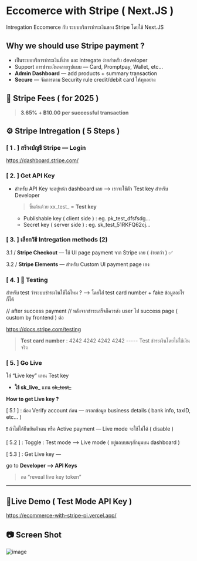 # Eccomerce with Stripe ( Next.JS )
  Intregation Eccomerce กับ ระบบบริการชำระเงินของ Stripe โดยใช้ Next.JS

## Why we should use Stripe payment  ?

- เป็นระบบบริการชำระเงินที่ง่าย และ intregate ง่ายสำหรับ developer
- Support การชำระเงินหลายรูปแบบ — Card, Promptpay, Wallet, etc…
- **Admin Dashboard** — add products  + summary transaction
- **Secure** — จัดการตาม Security rule credit/debit card ให้ทุกอย่าง



## 💸 Stripe Fees ( for 2025 )

> **3.65% + ฿10.00  per successful transaction**


## ⚙️ Stripe Intregation ( 5 Steps )

### [ 1 . ] สร้างบัญชี Stripe — Login

 https://dashboard.stripe.com/

### [ 2. ] Get API Key

- สำหรับ API Key จะอยู่หน้า dashboard เลย —> เราจะใช้ตัว Test key สำหรับ Developer
  > ขึ้นต้นด้วย xx_test_ = **Test key**
  
    - Publishable key ( client side )  : eg. pk_test_dfsfsdg…
    - Secret key  ( server side ) :  eg. sk_test_51RKFQ62cj…
    
### [ 3. ] เลือกวิธี Intregation methods (2)

  3.1 /  **Stripe Checkout**  — ใช้ UI page payment จาก Stripe เลย ( ง่ายกว่า ) ✅
  
  3.2 /  **Stripe Elements** — สำหรับ Custom UI payment page เอง 

### [ 4. ] 🧪 Testing

  สำหรับ test ว่าระบบชำระเงินใช้ได้ไหม ? —>  โดยใส่ test card number  + fake ข้อมูลอะไรก็ได้ 

// after success payment // 
หลังจากชำระเสร็จก็ควรส่ง user ไป success page ( custom by frontend ) ต่อ

 https://docs.stripe.com/testing

> **Test card number** : 4242 4242 4242 4242 ----- Test ชำระเงินโดยไม่ใช้เงินจริง

### [ 5. ]  Go Live
  ใส่ “Live key” แทน Test key

- **ใช้ sk_live_**  แทน ~~sk_test_~~

 **How to get Live key ?**

   [ 5.1 ] : ต้อง Verify account ก่อน — กรอกข้อมูล business details ( bank info, taxID, etc… )       

<aside>
  
❗
ถ้าไม่ได้ยืนยันตัวตน หรือ Active payment —  Live mode จะใช้ไม่ได้ ( disable )
  
</aside>

   [ 5.2 ] : Toggle :  Test mode —> Live mode ( อยู่แถบบนๆสักมุมบน dashboard )

   [ 5.3 ] : Get Live key — 

   go to **Developer —> API Keys** 

> กด “reveal live key token”

---

## 🎯Live Demo ( Test Mode API Key )
https://ecommerce-with-stripe-pi.vercel.app/ 

## 📷 Screen Shot
![image](https://github.com/user-attachments/assets/8a3a45a9-3c49-43ae-8372-34eb2d135a44)
